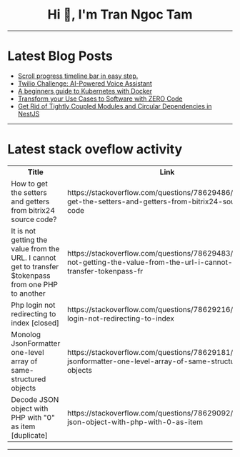 <h1 align="center">Hi 👋, I'm Tran Ngoc Tam</h1>

---

# Latest Blog Posts 
<!-- BLOG-POST-LIST:START -->
- [Scroll progress timeline bar in easy step.](https://dev.to/sunder_mehra_246c4308e1dd/scroll-progress-timeline-bar-in-easy-step-1mk0)
- [Twilio Challenge: AI-Powered Voice Assistant](https://dev.to/thatcoolguy/twilio-challenge-ai-powered-voice-assistant-30j8)
- [A beginners guide to Kubernetes with Docker](https://dev.to/ferdousazad/a-beginners-guide-to-kubernetes-with-docker-1e4m)
- [Transform your Use Cases to Software with ZERO Code](https://dev.to/polterguy/transform-your-use-cases-to-software-with-zero-code-51a)
- [Get Rid of Tightly Coupled Modules and Circular Dependencies in NestJS](https://dev.to/kishieel/get-rid-of-tightly-coupled-modules-and-circular-dependencies-in-nestjs-3do1)
<!-- BLOG-POST-LIST:END -->

---

# Latest stack oveflow activity
<table>
  <tr><th>Title</th><th>Link</th></tr>
  <!-- STACKOVERFLOW:START --><tr><td>How to get the setters and getters from bitrix24 source code?</td><td>https://stackoverflow.com/questions/78629486/how-to-get-the-setters-and-getters-from-bitrix24-source-code</td></tr><tr><td>It is not getting the value from the URL. I cannot get to transfer $tokenpass from one PHP to another</td><td>https://stackoverflow.com/questions/78629483/it-is-not-getting-the-value-from-the-url-i-cannot-get-to-transfer-tokenpass-fr</td></tr><tr><td>Php login not redirecting to index [closed]</td><td>https://stackoverflow.com/questions/78629216/php-login-not-redirecting-to-index</td></tr><tr><td>Monolog JsonFormatter one-level array of same-structured objects</td><td>https://stackoverflow.com/questions/78629181/monolog-jsonformatter-one-level-array-of-same-structured-objects</td></tr><tr><td>Decode JSON object with PHP with &quot;0&quot; as item [duplicate]</td><td>https://stackoverflow.com/questions/78629092/decode-json-object-with-php-with-0-as-item</td></tr><!-- STACKOVERFLOW:END -->
</table>

---


